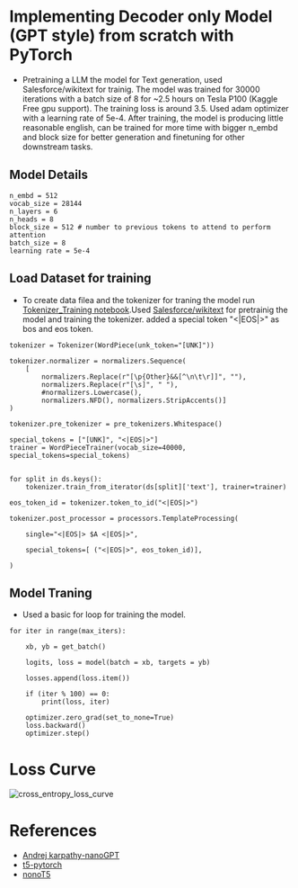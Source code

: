 # Implementing Decoder only Model (GPT style) from scratch with PyTorch
- Pretraining a LLM the model for Text generation, used Salesforce/wikitext for trainig. The model was trained for 30000 iterations with a batch size of 8 for ~2.5 hours on Tesla P100 (Kaggle Free gpu support). The training loss is around 3.5. Used adam optimizer with a learning rate of 5e-4. After training, the model is producing little reasonable english, can be trained for more time with bigger n_embd and block size for better generation and finetuning for other downstream tasks.

## Model Details
```
n_embd = 512
vocab_size = 28144
n_layers = 6
n_heads = 8
block_size = 512 # number to previous tokens to attend to perform attention
batch_size = 8
learning rate = 5e-4
```

## Load Dataset for training

- To create data filea and the tokenizer for traning the model run [Tokenizer_Training notebook](https://github.com/SSahas/Implementing-LLM-From-Scratch/blob/main/Tokenizer_Training.ipynb).Used [Salesforce/wikitext](https://huggingface.co/datasets/Salesforce/wikitext) for pretrainig the model and training the tokenizer. added a special token "<|EOS|>" as bos and eos token.

```
tokenizer = Tokenizer(WordPiece(unk_token="[UNK]"))

tokenizer.normalizer = normalizers.Sequence(
    [
        normalizers.Replace(r"[\p{Other}&&[^\n\t\r]]", ""),
        normalizers.Replace(r"[\s]", " "),
        #normalizers.Lowercase(),
        normalizers.NFD(), normalizers.StripAccents()]
)

tokenizer.pre_tokenizer = pre_tokenizers.Whitespace()

special_tokens = ["[UNK]", "<|EOS|>"]
trainer = WordPieceTrainer(vocab_size=40000,  special_tokens=special_tokens)


for split in ds.keys():
    tokenizer.train_from_iterator(ds[split]['text'], trainer=trainer)

eos_token_id = tokenizer.token_to_id("<|EOS|>")

tokenizer.post_processor = processors.TemplateProcessing(

    single="<|EOS|> $A <|EOS|>",

    special_tokens=[ ("<|EOS|>", eos_token_id)],

)
```

## Model Traning

- Used a basic for loop for training the model.
```
for iter in range(max_iters):

    xb, yb = get_batch()

    logits, loss = model(batch = xb, targets = yb)
    
    losses.append(loss.item())

    if (iter % 100) == 0:
        print(loss, iter)
    
    optimizer.zero_grad(set_to_none=True)
    loss.backward()
    optimizer.step()
```


# Loss Curve 
![cross_entropy_loss_curve](https://github.com/user-attachments/assets/70396741-6fab-4ca0-96b6-a1e32ca49826)

# References 
- [Andrej karpathy-nanoGPT](https://github.com/karpathy/nanoGPT)
- [t5-pytorch](https://github.com/conceptofmind/t5-pytorch)
- [nonoT5](https://github.com/PiotrNawrot/nanoT5)

